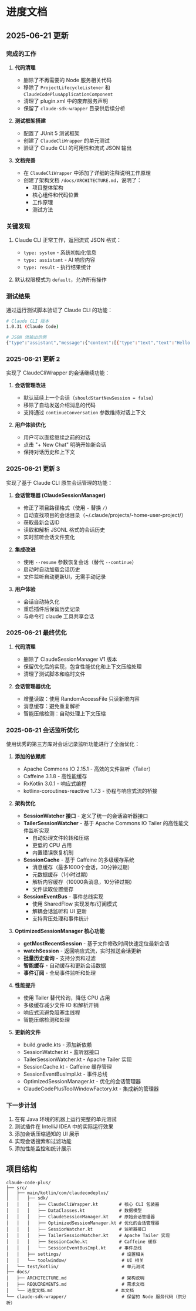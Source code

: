 # 进度文档

## 2025-06-21 更新

### 完成的工作

1. **代码清理**
   - 删除了不再需要的 Node 服务相关代码
   - 移除了 `ProjectLifecycleListener` 和 `ClaudeCodePlusApplicationComponent`
   - 清理了 plugin.xml 中的废弃服务声明
   - 保留了 `claude-sdk-wrapper` 目录供后续分析

2. **测试框架搭建**
   - 配置了 JUnit 5 测试框架
   - 创建了 `ClaudeCliWrapper` 的单元测试
   - 验证了 Claude CLI 的可用性和流式 JSON 输出

3. **文档完善**
   - 在 `ClaudeCliWrapper` 中添加了详细的注释说明工作原理
   - 创建了架构文档 `/docs/ARCHITECTURE.md`，说明了：
     - 项目整体架构
     - 核心组件和代码位置
     - 工作原理
     - 测试方法

### 关键发现

1. Claude CLI 正常工作，返回流式 JSON 格式：
   - `type: system` - 系统初始化信息
   - `type: assistant` - AI 响应内容
   - `type: result` - 执行结果统计

2. 默认权限模式为 `default`，允许所有操作

### 测试结果

通过运行测试脚本验证了 Claude CLI 的功能：

```bash
# Claude CLI 版本
1.0.31 (Claude Code)

# JSON 流输出示例
{"type":"assistant","message":{"content":[{"type":"text","text":"Hello World!"}]}}
```

### 2025-06-21 更新 2

实现了 ClaudeCliWrapper 的会话继续功能：

1. **会话管理改进**
   - 默认延续上一个会话（`shouldStartNewSession = false`）
   - 移除了自动发送介绍消息的代码
   - 支持通过 `continueConversation` 参数维持对话上下文

2. **用户体验优化**
   - 用户可以直接继续之前的对话
   - 点击 "+ New Chat" 明确开始新会话
   - 保持对话历史和上下文

### 2025-06-21 更新 3

实现了基于 Claude CLI 原生会话管理的功能：

1. **会话管理器 (ClaudeSessionManager)**
   - 修正了项目路径格式（使用 `-` 替换 `/`）
   - 自动查找项目的会话目录（~/.claude/projects/-home-user-project/）
   - 获取最新会话ID
   - 读取和解析 JSONL 格式的会话历史
   - 实时监听会话文件变化

2. **集成改进**
   - 使用 `--resume` 参数恢复会话（替代 `--continue`）
   - 启动时自动加载会话历史
   - 文件监听自动更新UI，无需手动记录

3. **用户体验**
   - 会话自动持久化
   - 重启插件后保留历史记录
   - 与命令行 claude 工具共享会话

### 2025-06-21 最终优化

1. **代码清理**
   - 删除了 ClaudeSessionManager V1 版本
   - 保留优化后的实现，包含性能优化和上下文压缩处理
   - 清理了测试脚本和临时文件

2. **会话管理器优化**
   - 增量读取：使用 RandomAccessFile 只读新增内容
   - 消息缓存：避免重复解析
   - 智能压缩检测：自动处理上下文压缩

### 2025-06-21 会话监听优化

使用优秀的第三方库对会话记录监听功能进行了全面优化：

1. **添加的依赖库**
   - Apache Commons IO 2.15.1 - 高效的文件监听（Tailer）
   - Caffeine 3.1.8 - 高性能缓存
   - RxKotlin 3.0.1 - 响应式编程
   - kotlinx-coroutines-reactive 1.7.3 - 协程与响应式流的桥接

2. **架构优化**
   - **SessionWatcher 接口** - 定义了统一的会话监听器接口
   - **TailerSessionWatcher** - 基于 Apache Commons IO Tailer 的高性能文件监听实现
     - 自动处理文件轮转和压缩
     - 更低的 CPU 占用
     - 内置错误恢复机制
   - **SessionCache** - 基于 Caffeine 的多级缓存系统
     - 消息缓存（最多1000个会话，30分钟过期）
     - 元数据缓存（1小时过期）
     - 解析内容缓存（10000条消息，10分钟过期）
     - 文件读取位置缓存
   - **SessionEventBus** - 事件总线实现
     - 使用 SharedFlow 实现发布/订阅模式
     - 解耦会话监听和 UI 更新
     - 支持背压处理和事件统计

3. **OptimizedSessionManager 核心功能**
   - **getMostRecentSession** - 基于文件修改时间快速定位最新会话
   - **watchSession** - 返回响应式流，实时推送会话更新
   - **批量历史查询** - 支持分页和过滤
   - **智能缓存** - 自动缓存和更新会话数据
   - **事件订阅** - 全局事件监听和处理

4. **性能提升**
   - 使用 Tailer 替代轮询，降低 CPU 占用
   - 多级缓存减少文件 IO 和解析开销
   - 响应式流避免阻塞主线程
   - 智能压缩检测和处理

5. **更新的文件**
   - build.gradle.kts - 添加新依赖
   - SessionWatcher.kt - 监听器接口
   - TailerSessionWatcher.kt - Apache Tailer 实现
   - SessionCache.kt - Caffeine 缓存管理
   - SessionEventBusImpl.kt - 事件总线
   - OptimizedSessionManager.kt - 优化的会话管理器
   - ClaudeCodePlusToolWindowFactory.kt - 集成新的管理器

### 下一步计划

1. 在有 Java 环境的机器上运行完整的单元测试
2. 测试插件在 IntelliJ IDEA 中的实际运行效果
3. 添加会话压缩通知的 UI 展示
4. 实现会话搜索和过滤功能
5. 添加性能监控和统计展示

## 项目结构

```
claude-code-plus/
├── src/
│   ├── main/kotlin/com/claudecodeplus/
│   │   ├── sdk/
│   │   │   ├── ClaudeCliWrapper.kt        # 核心 CLI 包装器
│   │   │   ├── DataClasses.kt             # 数据模型
│   │   │   ├── ClaudeSessionManager.kt    # 原始会话管理器
│   │   │   ├── OptimizedSessionManager.kt # 优化的会话管理器
│   │   │   ├── SessionWatcher.kt          # 监听器接口
│   │   │   ├── TailerSessionWatcher.kt    # Apache Tailer 实现
│   │   │   ├── SessionCache.kt            # Caffeine 缓存
│   │   │   └── SessionEventBusImpl.kt     # 事件总线
│   │   ├── settings/                       # 设置相关
│   │   └── toolwindow/                     # UI 相关
│   └── test/kotlin/                        # 单元测试
├── docs/
│   ├── ARCHITECTURE.md                     # 架构说明
│   ├── REQUIREMENTS.md                     # 需求文档
│   └── 进度文档.md                        # 本文档
└── claude-sdk-wrapper/                     # 保留的 Node 服务代码（供分析）
```
